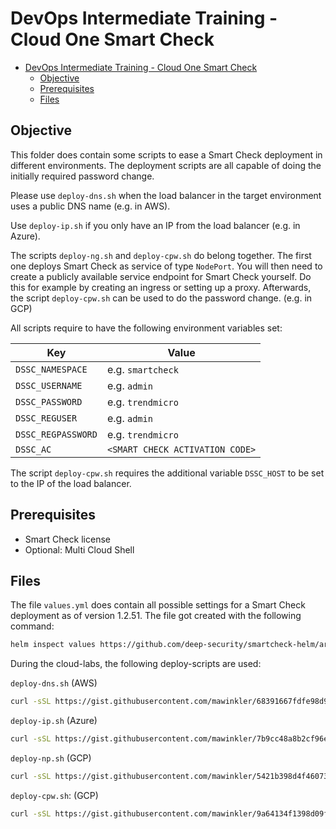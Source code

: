 # DevOps Intermediate Training - Cloud One Smart Check

- [DevOps Intermediate Training - Cloud One Smart Check](#devops-intermediate-training---cloud-one-smart-check)
  - [Objective](#objective)
  - [Prerequisites](#prerequisites)
  - [Files](#files)

## Objective

This folder does contain some scripts to ease a Smart Check deployment in different environments. The deployment scripts are all capable of doing the initially required password change.

Please use `deploy-dns.sh` when the load balancer in the target environment uses a public DNS name (e.g. in AWS).

Use `deploy-ip.sh` if you only have an IP from the load balancer (e.g. in Azure).

The scripts `deploy-ng.sh` and `deploy-cpw.sh` do belong together. The first one deploys Smart Check as service of type `NodePort`. You will then need to create a publicly available service endpoint for Smart Check yourself. Do this for example by creating an ingress or setting up a proxy. Afterwards, the script `deploy-cpw.sh` can be used to do the password change. (e.g. in GCP)

All scripts require to have the following environment variables set:

Key | Value
--- | -----
`DSSC_NAMESPACE` | e.g. `smartcheck`
`DSSC_USERNAME` | e.g. `admin`
`DSSC_PASSWORD`| e.g. `trendmicro`
`DSSC_REGUSER` | e.g. `admin`
`DSSC_REGPASSWORD` | e.g. `trendmicro`
`DSSC_AC` | `<SMART CHECK ACTIVATION CODE>`

The script `deploy-cpw.sh` requires the additional variable `DSSC_HOST` to be set to the IP of the load balancer.

## Prerequisites

- Smart Check license
- Optional: Multi Cloud Shell

## Files

The file `values.yml` does contain all possible settings for a Smart Check deployment as of version 1.2.51. The file got created with the following command:

```sh
helm inspect values https://github.com/deep-security/smartcheck-helm/archive/1.2.51.tar.gz > values.yml
```

During the cloud-labs, the following deploy-scripts are used:

`deploy-dns.sh` (AWS)

```sh
curl -sSL https://gist.githubusercontent.com/mawinkler/68391667fdfe98d9294417f3a24d337b/raw --output deploy-dns.sh
```

`deploy-ip.sh` (Azure)

```sh
curl -sSL https://gist.githubusercontent.com/mawinkler/7b9cc48a8b2cf96e07e4eadd6e8e9497/raw --output deploy-ip.sh
```

`deploy-np.sh` (GCP)

```sh
curl -sSL https://gist.githubusercontent.com/mawinkler/5421b398d4f46073f5f854d0485987bc/raw --output deploy-np.sh
```

`deploy-cpw.sh`: (GCP)

```sh
curl -sSL https://gist.githubusercontent.com/mawinkler/9a64134f1398d09f69e6c8549cf80755/raw --output deploy-cpw.sh
```
